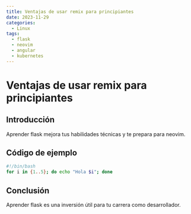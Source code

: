 ```yaml
---
title: Ventajas de usar remix para principiantes
date: 2023-11-29
categories:
  - Linux
tags:
  - flask
  - neovim
  - angular
  - kubernetes
---
```


# Ventajas de usar remix para principiantes

## Introducción

Aprender flask mejora tus habilidades técnicas y te prepara para neovim.

## Código de ejemplo

```bash
#!/bin/bash
for i in {1..5}; do echo "Hola $i"; done
```

## Conclusión

Aprender flask es una inversión útil para tu carrera como desarrollador.